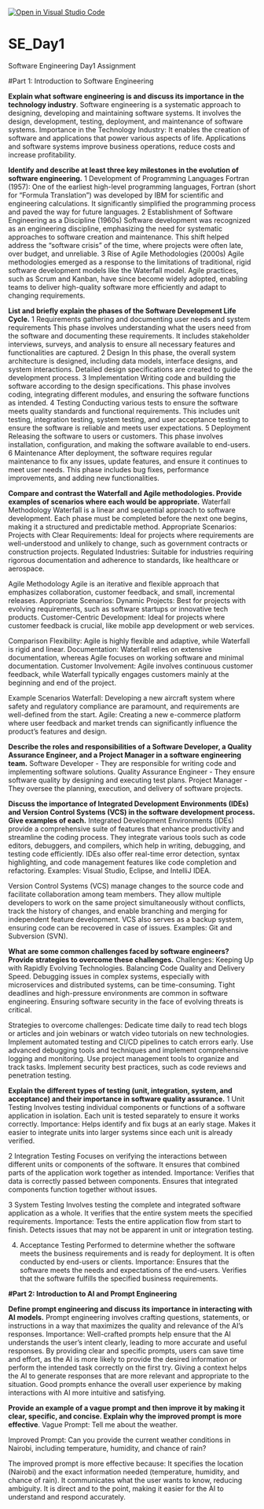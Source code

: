 [![Open in Visual Studio Code](https://classroom.github.com/assets/open-in-vscode-2e0aaae1b6195c2367325f4f02e2d04e9abb55f0b24a779b69b11b9e10269abc.svg)](https://classroom.github.com/online_ide?assignment_repo_id=18374959&assignment_repo_type=AssignmentRepo)
# SE_Day1
Software Engineering Day1 Assignment

#Part 1: Introduction to Software Engineering

**Explain what software engineering is and discuss its importance in the technology industry**.
Software engineering is a systematic approach to designing, developing and maintaining software systems. It involves the design, development, testing, deployment, and maintenance of software systems.
Importance in the Technology Industry:
It enables the creation of software and applications that power various aspects of life.
Applications and software systems improve business operations, reduce costs and increase profitability.

**Identify and describe at least three key milestones in the evolution of software engineering.**
1 Development of Programming Languages
Fortran (1957): One of the earliest high-level programming languages, Fortran (short for “Formula Translation”) was developed by IBM for scientific and engineering calculations. It significantly simplified the programming process and paved the way for future languages.
2 Establishment of Software Engineering as a Discipline (1960s)
Software development was recognized as an engineering discipline, emphasizing the need for systematic approaches to software creation and maintenance. This shift helped address the “software crisis” of the time, where projects were often late, over budget, and unreliable.
3 Rise of Agile Methodologies (2000s)
Agile methodologies emerged as a response to the limitations of traditional, rigid software development models like the Waterfall model. Agile practices, such as Scrum and Kanban, have since become widely adopted, enabling teams to deliver high-quality software more efficiently and adapt to changing requirements.

**List and briefly explain the phases of the Software Development Life Cycle.**
1 Requirements gathering and documenting user needs and system requirements
This phase involves understanding what the users need from the software and documenting these requirements. It includes stakeholder interviews, surveys, and analysis to ensure all necessary features and functionalities are captured.
2 Design
In this phase, the overall system architecture is designed, including data models, interface designs, and system interactions. Detailed design specifications are created to guide the development process.
3 Implementation
Writing code and building the software according to the design specifications. This phase involves coding, integrating different modules, and ensuring the software functions as intended.
4 Testing
Conducting various tests to ensure the software meets quality standards and functional requirements. This includes unit testing, integration testing, system testing, and user acceptance testing to ensure the software is reliable and meets user expectations.
5 Deployment
Releasing the software to users or customers. This phase involves installation, configuration, and making the software available to end-users.
6 Maintenance
After deployment, the software requires regular maintenance to fix any issues, update features, and ensure it continues to meet user needs. This phase includes bug fixes, performance improvements, and adding new functionalities.

**Compare and contrast the Waterfall and Agile methodologies. Provide examples of scenarios where each would be appropriate.**
Waterfall Methodology
Waterfall is a linear and sequential approach to software development. Each phase must be completed before the next one begins, making it a structured and predictable method.
Appropriate Scenarios:
Projects with Clear Requirements: Ideal for projects where requirements are well-understood and unlikely to change, such as government contracts or construction projects.
Regulated Industries: Suitable for industries requiring rigorous documentation and adherence to standards, like healthcare or aerospace.

Agile Methodology
Agile is an iterative and flexible approach that emphasizes collaboration, customer feedback, and small, incremental releases.
Appropriate Scenarios:
Dynamic Projects: Best for projects with evolving requirements, such as software startups or innovative tech products.
Customer-Centric Development: Ideal for projects where customer feedback is crucial, like mobile app development or web services.

Comparison
Flexibility: Agile is highly flexible and adaptive, while Waterfall is rigid and linear.
Documentation: Waterfall relies on extensive documentation, whereas Agile focuses on working software and minimal documentation.
Customer Involvement: Agile involves continuous customer feedback, while Waterfall typically engages customers mainly at the beginning and end of the project.

Example Scenarios
Waterfall: Developing a new aircraft system where safety and regulatory compliance are paramount, and requirements are well-defined from the start.
Agile: Creating a new e-commerce platform where user feedback and market trends can significantly influence the product’s features and design.

**Describe the roles and responsibilities of a Software Developer, a Quality Assurance Engineer, and a Project Manager in a software engineering team.**
Software Developer - They are responsible for writing code and implementing software solutions.
Quality Assurance Engineer - They ensure software quality by designing and executing test plans.
Project Manager - They oversee the planning, execution, and delivery of software projects.

**Discuss the importance of Integrated Development Environments (IDEs) and Version Control Systems (VCS) in the software development process. Give examples of each.**
Integrated Development Environments (IDEs) provide a comprehensive suite of features that enhance productivity and streamline the coding process. They integrate various tools such as code editors, debuggers, and compilers, which help in writing, debugging, and testing code efficiently. IDEs also offer real-time error detection, syntax highlighting, and code management features like code completion and refactoring. Examples: Visual Studio, Eclipse, and IntelliJ IDEA.

Version Control Systems (VCS) manage changes to the source code and facilitate collaboration among team members. They allow multiple developers to work on the same project simultaneously without conflicts, track the history of changes, and enable branching and merging for independent feature development. VCS also serves as a backup system, ensuring code can be recovered in case of issues. Examples: Git and Subversion (SVN).

**What are some common challenges faced by software engineers? Provide strategies to overcome these challenges.**
Challenges:
Keeping Up with Rapidly Evolving Technologies.
Balancing Code Quality and Delivery Speed.
Debugging issues in complex systems, especially with microservices and distributed systems, can be time-consuming.
Tight deadlines and high-pressure environments are common in software engineering.
Ensuring software security in the face of evolving threats is critical.

Strategies to overcome challenges:
Dedicate time daily to read tech blogs or articles and join webinars or watch video tutorials on new technologies.
Implement automated testing and CI/CD pipelines to catch errors early.
Use advanced debugging tools and techniques and implement comprehensive logging and monitoring.
Use project management tools to organize and track tasks.
Implement security best practices, such as code reviews and penetration testing.

**Explain the different types of testing (unit, integration, system, and acceptance) and their importance in software quality assurance.**
1 Unit Testing
Involves testing individual components or functions of a software application in isolation. Each unit is tested separately to ensure it works correctly.
Importance:
Helps identify and fix bugs at an early stage.
Makes it easier to integrate units into larger systems since each unit is already verified.

2 Integration Testing
Focuses on verifying the interactions between different units or components of the software. It ensures that combined parts of the application work together as intended.
Importance:
Verifies that data is correctly passed between components.
Ensures that integrated components function together without issues.

3 System Testing
Involves testing the complete and integrated software application as a whole. It verifies that the entire system meets the specified requirements.
Importance:
Tests the entire application flow from start to finish.
Detects issues that may not be apparent in unit or integration testing.

4. Acceptance Testing
Performed to determine whether the software meets the business requirements and is ready for deployment. It is often conducted by end-users or clients.
Importance:
Ensures that the software meets the needs and expectations of the end-users.
Verifies that the software fulfills the specified business requirements.

**#Part 2: Introduction to AI and Prompt Engineering**

**Define prompt engineering and discuss its importance in interacting with AI models.**
Prompt engineering involves crafting questions, statements, or instructions in a way that maximizes the quality and relevance of the AI’s responses.
Importance:
Well-crafted prompts help ensure that the AI understands the user’s intent clearly, leading to more accurate and useful responses.
By providing clear and specific prompts, users can save time and effort, as the AI is more likely to provide the desired information or perform the intended task correctly on the first try.
Giving a context helps the AI to generate responses that are more relevant and appropriate to the situation.
Good prompts enhance the overall user experience by making interactions with AI more intuitive and satisfying.


**Provide an example of a vague prompt and then improve it by making it clear, specific, and concise. Explain why the improved prompt is more effective**.
Vague Prompt:
Tell me about the weather.

Improved Prompt:
Can you provide the current weather conditions in Nairobi, including temperature, humidity, and chance of rain?

The improved prompt is more effective because:
It specifies the location (Nairobi) and the exact information needed (temperature, humidity, and chance of rain).
It communicates what the user wants to know, reducing ambiguity.
It is direct and to the point, making it easier for the AI to understand and respond accurately.
